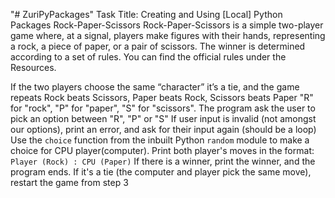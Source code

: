 "# ZuriPyPackages" 
Task Title: Creating and Using [Local] Python Packages
Rock-Paper-Scissors
Rock-Paper-Scissors is a simple two-player game where, at a signal, players make figures with their hands, representing a rock, a piece of paper, or a pair of scissors. The winner is determined according to a set of rules. You can find the official rules under the Resources.

If the two players choose the same “character” it’s a tie, and the game repeats
Rock beats Scissors, Paper beats Rock, Scissors beats Paper
"R" for "rock", 
"P" for "paper", 
"S" for "scissors".
The program  ask the user to pick an option between "R", "P" or "S"
If user input is invalid (not amongst our options), print an error, and ask for their input again (should be a loop)
Use the `choice` function from the inbuilt Python `random` module to make a choice for CPU player(computer).
Print both player's moves in the format: `Player (Rock) : CPU (Paper)`
If there is a winner, print the winner, and the program ends. 
If it's a tie (the computer and player pick the same move), restart the game from step 3
